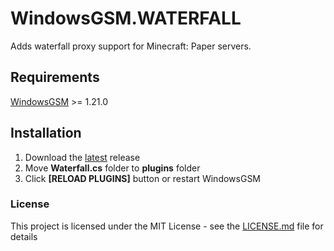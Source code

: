# WindowsGSM.WATERFALL
Adds waterfall proxy support for Minecraft: Paper servers.

## Requirements
[WindowsGSM](https://github.com/WindowsGSM/WindowsGSM) >= 1.21.0

## Installation
1. Download the [latest](https://github.com/1stian/WindowsGSM.WATERFALL/releases/latest) release
1. Move **Waterfall.cs** folder to **plugins** folder
1. Click **[RELOAD PLUGINS]** button or restart WindowsGSM

### License
This project is licensed under the MIT License - see the [LICENSE.md](https://github.com/1stian/WindowsGSM.WATERFALL/blob/master/LICENSE) file for details
